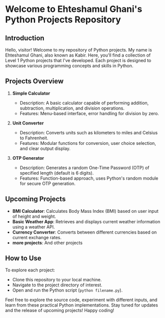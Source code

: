 # Welcome to Ehteshamul Ghani's Python Projects Repository

## Introduction

Hello, visitor! Welcome to my repository of Python projects. My name is Ehteshamul Ghani, also known as Kabir. Here, you'll find a collection of Level 1 Python projects that I've developed. Each project is designed to showcase various programming concepts and skills in Python.

## Projects Overview

1. **Simple Calculator**
   - Description: A basic calculator capable of performing addition, subtraction, multiplication, and division operations.
   - Features: Menu-based interface, error handling for division by zero.

2. **Unit Converter**
   - Description: Converts units such as kilometers to miles and Celsius to Fahrenheit.
   - Features: Modular functions for conversion, user choice selection, and clear output display.

3. **OTP Generator**
   - Description: Generates a random One-Time Password (OTP) of specified length (default is 6 digits).
   - Features: Function-based approach, uses Python's random module for secure OTP generation.

## Upcoming Projects

- **BMI Calculator**: Calculates Body Mass Index (BMI) based on user input of height and weight.
- **Basic Weather App**: Retrieves and displays current weather information using a weather API.
- **Currency Converter**: Converts between different currencies based on current exchange rates.
- **more projects**: And other projects 

## How to Use

To explore each project:
- Clone this repository to your local machine.
- Navigate to the project directory of interest.
- Open and run the Python script (`python filename.py`).

Feel free to explore the source code, experiment with different inputs, and learn from these practical Python implementations. Stay tuned for updates and the release of upcoming projects! Happy coding!